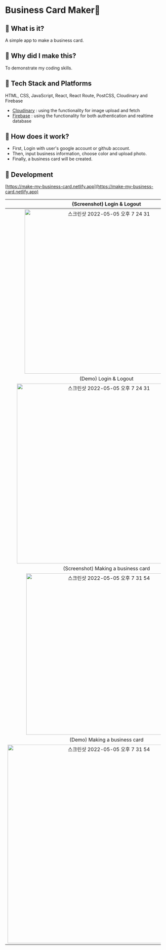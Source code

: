 # Business Card Maker:memo:
## 🌟 What is it?
A simple app to make a business card.

## 🌟 Why did I make this?
To demonstrate my coding skills.

## 🌟 Tech Stack and Platforms
HTML, CSS, JavaScript, React, React Route, PostCSS, Cloudinary and Firebase
- [Cloudinary](https://cloudinary.com/) : using the functionality for image upload and fetch
- [Firebase](https://firebase.google.com/) : using the functionality for both authentication and realtime database

## 🌟 How does it work?
- First, Login with user's google account or github account.
- Then, input business information, choose color and upload photo.
- Finally, a business card will be created.

## 🌟 Development
[https://make-my-business-card.netlify.app](https://make-my-business-card.netlify.app)

|**(Screenshot) Login & Logout**|
|:--:|
|<img width="530" alt="스크린샷 2022-05-05 오후 7 24 31" src="https://user-images.githubusercontent.com/53497516/207999055-942df09c-5297-484a-bccb-5e31fa215901.png">|
|(Demo) Login & Logout|
|<img width="580" alt="스크린샷 2022-05-05 오후 7 24 31" src="https://user-images.githubusercontent.com/53497516/207996921-f90e9bbd-c054-4b78-bda6-709675be6bee.gif">|
|(Screenshot) Making a business card|
|<img width="520" alt="스크린샷 2022-05-05 오후 7 31 54" src="https://user-images.githubusercontent.com/53497516/207997197-720fb585-8b16-4fdf-ac8d-4e4d92705a01.png">|
|(Demo) Making a business card|
|<img width="640" alt="스크린샷 2022-05-05 오후 7 31 54" src="https://user-images.githubusercontent.com/53497516/207996356-b13705b0-657f-451d-8a70-a09553528606.gif">|



